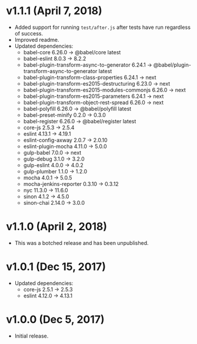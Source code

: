 # v1.1.1 (April 7, 2018)

 * Added support for running `test/after.js` after tests have run regardless of success.
 * Improved readme.
 * Updated dependencies:
   - babel-core 6.26.0 -> @babel/core latest
   - babel-eslint 8.0.3 -> 8.2.2
   - babel-plugin-transform-async-to-generator 6.24.1 -> @babel/plugin-transform-async-to-generator latest
   - babel-plugin-transform-class-properties 6.24.1 -> next
   - babel-plugin-transform-es2015-destructuring 6.23.0 -> next
   - babel-plugin-transform-es2015-modules-commonjs 6.26.0 -> next
   - babel-plugin-transform-es2015-parameters 6.24.1 -> next
   - babel-plugin-transform-object-rest-spread 6.26.0 -> next
   - babel-polyfill 6.26.0 -> @babel/polyfill latest
   - babel-preset-minify 0.2.0 -> 0.3.0
   - babel-register 6.26.0 -> @babel/register latest
   - core-js 2.5.3 -> 2.5.4
   - eslint 4.13.1 -> 4.19.1
   - eslint-config-axway 2.0.7 -> 2.0.10
   - eslint-plugin-mocha 4.11.0 -> 5.0.0
   - gulp-babel 7.0.0 -> next
   - gulp-debug 3.1.0 -> 3.2.0
   - gulp-eslint 4.0.0 -> 4.0.2
   - gulp-plumber 1.1.0 -> 1.2.0
   - mocha 4.0.1 -> 5.0.5
   - mocha-jenkins-reporter 0.3.10 -> 0.3.12
   - nyc 11.3.0 -> 11.6.0
   - sinon 4.1.2 -> 4.5.0
   - sinon-chai 2.14.0 -> 3.0.0

# v1.1.0 (April 2, 2018)

 * This was a botched release and has been unpublished.

# v1.0.1 (Dec 15, 2017)

 * Updated dependencies:
   - core-js 2.5.1 -> 2.5.3
   - eslint 4.12.0 -> 4.13.1

# v1.0.0 (Dec 5, 2017)

 - Initial release.
